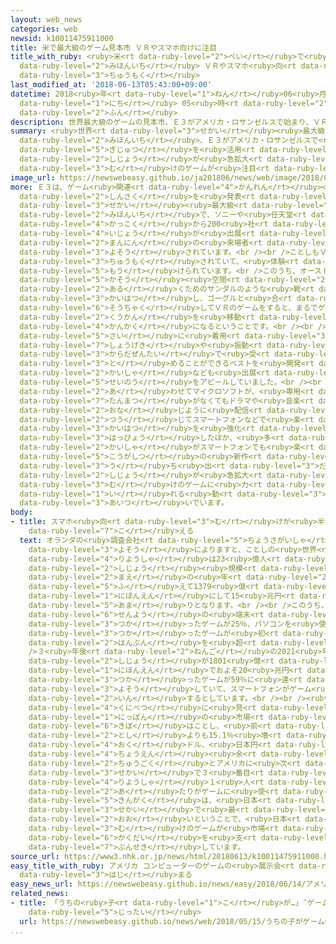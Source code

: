 ```yaml
---
layout: web_news
categories: web
newsid: k10011475911000
title: 米で最大級のゲーム見本市 ＶＲやスマホ向けに注目
title_with_ruby: <ruby>米<rt data-ruby-level="2">べい</rt></ruby>で<ruby>最大級<rt data-ruby-level="4">さいだいきゅう</rt></ruby>のゲーム<ruby>見本市<rt
  data-ruby-level="2">みほんいち</rt></ruby> ＶＲやスマホ<ruby>向<rt data-ruby-level="3">む</rt></ruby>けに<ruby>注目<rt
  data-ruby-level="3">ちゅうもく</rt></ruby>
last_modified_at: '2018-06-13T05:43:00+09:00'
datetime: 2018<ruby>年<rt data-ruby-level="1">ねん</rt></ruby>06<ruby>月<rt data-ruby-level="1">がつ</rt></ruby>13<ruby>日<rt
  data-ruby-level="1">にち</rt></ruby> 05<ruby>時<rt data-ruby-level="2">じ</rt></ruby>43<ruby>分<rt
  data-ruby-level="2">ふん</rt></ruby>
description: 世界最大級のゲームの見本市、Ｅ３がアメリカ・ロサンゼルスで始まり、ＶＲ＝バーチャルリアリティーの技術を活用したゲームや、市場が急拡大しているスマートフォン向けのゲームが注目されています。
summary: <ruby>世界<rt data-ruby-level="3">せかい</rt></ruby><ruby>最大級<rt data-ruby-level="4">さいだいきゅう</rt></ruby>のゲームの<ruby>見本市<rt
  data-ruby-level="2">みほんいち</rt></ruby>、Ｅ３がアメリカ・ロサンゼルスで<ruby>始<rt data-ruby-level="3">はじ</rt></ruby>まり、ＶＲ＝バーチャルリアリティーの<ruby>技術<rt
  data-ruby-level="5">ぎじゅつ</rt></ruby>を<ruby>活用<rt data-ruby-level="2">かつよう</rt></ruby>したゲームや、<ruby>市場<rt
  data-ruby-level="2">しじょう</rt></ruby>が<ruby>急拡大<rt data-ruby-level="6">きゅうかくだい</rt></ruby>しているスマートフォン<ruby>向<rt
  data-ruby-level="3">む</rt></ruby>けのゲームが<ruby>注目<rt data-ruby-level="3">ちゅうもく</rt></ruby>されています。
image_url: https://newswebeasy.github.io/ja201806/news/web/image/2018/06/13/K10011475911_1806130618_1806130631_01_02.jpg
more: Ｅ３は、ゲーム<ruby>関連<rt data-ruby-level="4">かんれん</rt></ruby><ruby>企業<rt data-ruby-level="7">きぎょう</rt></ruby>が<ruby>新作<rt
  data-ruby-level="2">しんさく</rt></ruby>を<ruby>発表<rt data-ruby-level="3">はっぴょう</rt></ruby>する<ruby>世界<rt
  data-ruby-level="3">せかい</rt></ruby><ruby>最大級<rt data-ruby-level="4">さいだいきゅう</rt></ruby>の<ruby>見本市<rt
  data-ruby-level="2">みほんいち</rt></ruby>で、ソニーや<ruby>任天堂<rt data-ruby-level="5">にんてんどう</rt></ruby>、フェイスブックなど<ruby>各国<rt
  data-ruby-level="4">かっこく</rt></ruby>から200<ruby>社<rt data-ruby-level="2">しゃ</rt></ruby><ruby>以上<rt
  data-ruby-level="4">いじょう</rt></ruby>が<ruby>出展<rt data-ruby-level="6">しゅってん</rt></ruby>し、およそ７<ruby>万人<rt
  data-ruby-level="2">まんにん</rt></ruby>の<ruby>来場者<rt data-ruby-level="3">らいじょうしゃ</rt></ruby>が<ruby>予想<rt
  data-ruby-level="3">よそう</rt></ruby>されています。<br /><br />ことしもＶＲ<ruby>関連<rt data-ruby-level="4">かんれん</rt></ruby>のゲームが<ruby>注目<rt
  data-ruby-level="3">ちゅうもく</rt></ruby>されていて、<ruby>体験<rt data-ruby-level="4">たいけん</rt></ruby>できるコーナーも<ruby>設<rt
  data-ruby-level="5">もう</rt></ruby>けられています。<br />このうち、オーストリアの<ruby>会社<rt data-ruby-level="2">かいしゃ</rt></ruby>は、<ruby>仮想<rt
  data-ruby-level="5">かそう</rt></ruby><ruby>空間<rt data-ruby-level="2">くうかん</rt></ruby>を<ruby>歩<rt
  data-ruby-level="2">ある</rt></ruby>くためのサンダルのような<ruby>靴<rt data-ruby-level="7">くつ</rt></ruby>を<ruby>開発<rt
  data-ruby-level="3">かいはつ</rt></ruby>し、ゴーグルと<ruby>合<rt data-ruby-level="2">あ</rt></ruby>わせて<ruby>装着<rt
  data-ruby-level="6">そうちゃく</rt></ruby>してＶＲのゲームをすると、まるでゲームの<ruby>中<rt data-ruby-level="1">なか</rt></ruby>の<ruby>空間<rt
  data-ruby-level="2">くうかん</rt></ruby>を<ruby>移動<rt data-ruby-level="5">いどう</rt></ruby>しているような<ruby>感覚<rt
  data-ruby-level="4">かんかく</rt></ruby>になるということです。<br /><br />また、ＶＲなどのゲームをする<ruby>際<rt
  data-ruby-level="5">さい</rt></ruby>に<ruby>着用<rt data-ruby-level="3">ちゃくよう</rt></ruby>すると、<ruby>衝撃<rt
  data-ruby-level="7">しょうげき</rt></ruby>や<ruby>振動<rt data-ruby-level="7">しんどう</rt></ruby>などを<ruby>体全体<rt
  data-ruby-level="3">からだぜんたい</rt></ruby>で<ruby>受<rt data-ruby-level="3">う</rt></ruby>け<ruby>止<rt
  data-ruby-level="3">と</rt></ruby>めることができるベストを<ruby>開発<rt data-ruby-level="3">かいはつ</rt></ruby>したイスラエルの<ruby>会社<rt
  data-ruby-level="2">かいしゃ</rt></ruby>なども<ruby>出展<rt data-ruby-level="6">しゅってん</rt></ruby>して、<ruby>性能<rt
  data-ruby-level="5">せいのう</rt></ruby>をアピールしていました。<br /><br /><ruby>一方<rt data-ruby-level="2">いっぽう</rt></ruby>、Ｅ３に<ruby>合<rt
  data-ruby-level="2">あ</rt></ruby>わせてマイクロソフトが、<ruby>専用<rt data-ruby-level="6">せんよう</rt></ruby>の<ruby>端末<rt
  data-ruby-level="7">たんまつ</rt></ruby>がなくてもドラマや<ruby>音楽<rt data-ruby-level="2">おんがく</rt></ruby>と<ruby>同<rt
  data-ruby-level="2">おな</rt></ruby>じように<ruby>配信<rt data-ruby-level="4">はいしん</rt></ruby>を<ruby>通<rt
  data-ruby-level="2">つう</rt></ruby>じてスマートフォンなどで<ruby>楽<rt data-ruby-level="2">たの</rt></ruby>しめるゲームの<ruby>開発<rt
  data-ruby-level="3">かいはつ</rt></ruby>を<ruby>強化<rt data-ruby-level="3">きょうか</rt></ruby>すると<ruby>発表<rt
  data-ruby-level="3">はっぴょう</rt></ruby>したほか、<ruby>多<rt data-ruby-level="2">おお</rt></ruby>くの<ruby>会社<rt
  data-ruby-level="2">かいしゃ</rt></ruby>がスマートフォンでも<ruby>楽<rt data-ruby-level="2">たの</rt></ruby>しめる<ruby>高画質<rt
  data-ruby-level="5">こうがしつ</rt></ruby>の<ruby>新作<rt data-ruby-level="2">しんさく</rt></ruby>を<ruby>打<rt
  data-ruby-level="3">う</rt></ruby>ち<ruby>出<rt data-ruby-level="3">だ</rt></ruby>すなど、<ruby>市場<rt
  data-ruby-level="2">しじょう</rt></ruby>が<ruby>急拡大<rt data-ruby-level="6">きゅうかくだい</rt></ruby>しているスマートフォン<ruby>向<rt
  data-ruby-level="3">む</rt></ruby>けのゲームに<ruby>力<rt data-ruby-level="1">ちから</rt></ruby>を<ruby>入<rt
  data-ruby-level="1">い</rt></ruby>れる<ruby>動<rt data-ruby-level="3">うご</rt></ruby>きが<ruby>相次<rt
  data-ruby-level="3">あいつ</rt></ruby>いでいます。
body:
- title: スマホ<ruby>向<rt data-ruby-level="3">む</rt></ruby>けが<ruby>半分<rt data-ruby-level="2">はんぶん</rt></ruby><ruby>超<rt
    data-ruby-level="7">こ</rt></ruby>える
  text: オランダの<ruby>調査会社<rt data-ruby-level="5">ちょうさがいしゃ</rt></ruby>「ニューズー」の<ruby>予想<rt
    data-ruby-level="3">よそう</rt></ruby>によりますと、ことしの<ruby>世界<rt data-ruby-level="3">せかい</rt></ruby>のゲームの<ruby>利用者<rt
    data-ruby-level="4">りようしゃ</rt></ruby>は23<ruby>億人<rt data-ruby-level="4">おくにん</rt></ruby>で、<ruby>市場<rt
    data-ruby-level="2">しじょう</rt></ruby><ruby>規模<rt data-ruby-level="6">きぼ</rt></ruby>は<ruby>前<rt
    data-ruby-level="2">まえ</rt></ruby>の<ruby>年<rt data-ruby-level="2">とし</rt></ruby>より13.3％<ruby>増<rt
    data-ruby-level="5">ふ</rt></ruby>えて1379<ruby>億<rt data-ruby-level="4">おく</rt></ruby>ドル、<ruby>日本円<rt
    data-ruby-level="1">にほんえん</rt></ruby>にして15<ruby>兆円<rt data-ruby-level="4">ちょうえん</rt></ruby><ruby>余<rt
    data-ruby-level="5">あま</rt></ruby>りとなります。<br /><br />このうち、スマートフォンを<ruby>使<rt data-ruby-level="3">つか</rt></ruby>ったゲームが51％、<ruby>専用<rt
    data-ruby-level="6">せんよう</rt></ruby>の<ruby>端末<rt data-ruby-level="7">たんまつ</rt></ruby>を<ruby>使<rt
    data-ruby-level="3">つか</rt></ruby>ったゲームが25％、パソコンを<ruby>使<rt data-ruby-level="3">つか</rt></ruby>ったゲームが24％となり、スマートフォンを<ruby>使<rt
    data-ruby-level="3">つか</rt></ruby>ったゲームが<ruby>初<rt data-ruby-level="4">はじ</rt></ruby>めて<ruby>半分<rt
    data-ruby-level="2">はんぶん</rt></ruby>を<ruby>超<rt data-ruby-level="7">こ</rt></ruby>えるということです。<br
    />３<ruby>年後<rt data-ruby-level="2">ねんご</rt></ruby>の2021<ruby>年<rt data-ruby-level="1">ねん</rt></ruby>には、ゲーム<ruby>市場<rt
    data-ruby-level="2">しじょう</rt></ruby>が1801<ruby>億<rt data-ruby-level="4">おく</rt></ruby>ドル、<ruby>日本円<rt
    data-ruby-level="1">にほんえん</rt></ruby>でおよそ20<ruby>兆円<rt data-ruby-level="4">ちょうえん</rt></ruby>となり、スマートフォンを<ruby>使<rt
    data-ruby-level="3">つか</rt></ruby>ったゲームが59％に<ruby>達<rt data-ruby-level="4">たっ</rt></ruby>すると<ruby>予想<rt
    data-ruby-level="3">よそう</rt></ruby>していて、スマートフォンがゲーム<ruby>市場<rt data-ruby-level="2">しじょう</rt></ruby>をけん<ruby>引<rt
    data-ruby-level="2">いん</rt></ruby>するとしています。<br /><br /><ruby>一方<rt data-ruby-level="2">いっぽう</rt></ruby>、<ruby>国別<rt
    data-ruby-level="4">くにべつ</rt></ruby>に<ruby>見<rt data-ruby-level="1">み</rt></ruby>ると、<ruby>日本<rt
    data-ruby-level="1">にっぽん</rt></ruby>の<ruby>市場<rt data-ruby-level="2">しじょう</rt></ruby><ruby>規模<rt
    data-ruby-level="6">きぼ</rt></ruby>はことし、<ruby>前<rt data-ruby-level="2">まえ</rt></ruby>の<ruby>年<rt
    data-ruby-level="2">とし</rt></ruby>よりも15.1％<ruby>増<rt data-ruby-level="5">ふ</rt></ruby>えて192<ruby>億<rt
    data-ruby-level="4">おく</rt></ruby>ドル、<ruby>日本円<rt data-ruby-level="1">にほんえん</rt></ruby>にして２<ruby>兆円<rt
    data-ruby-level="4">ちょうえん</rt></ruby><ruby>余<rt data-ruby-level="5">あま</rt></ruby>りとなり、<ruby>中国<rt
    data-ruby-level="2">ちゅうごく</rt></ruby>とアメリカに<ruby>次<rt data-ruby-level="3">つ</rt></ruby>いで<ruby>世界<rt
    data-ruby-level="3">せかい</rt></ruby>で３<ruby>番目<rt data-ruby-level="2">ばんめ</rt></ruby>ですが、<ruby>利用者<rt
    data-ruby-level="4">りようしゃ</rt></ruby>１<ruby>人<rt data-ruby-level="1">にん</rt></ruby><ruby>当<rt
    data-ruby-level="2">あ</rt></ruby>たりがゲームに<ruby>使<rt data-ruby-level="3">つか</rt></ruby>う<ruby>金額<rt
    data-ruby-level="5">きんがく</rt></ruby>は、<ruby>日本<rt data-ruby-level="1">にっぽん</rt></ruby>が<ruby>世界<rt
    data-ruby-level="3">せかい</rt></ruby>で<ruby>最<rt data-ruby-level="4">もっと</rt></ruby>も<ruby>多<rt
    data-ruby-level="2">おお</rt></ruby>いということで、<ruby>日本<rt data-ruby-level="1">にっぽん</rt></ruby>でもスマートフォン<ruby>向<rt
    data-ruby-level="3">む</rt></ruby>けのゲームが<ruby>市場<rt data-ruby-level="2">しじょう</rt></ruby>の<ruby>拡大<rt
    data-ruby-level="6">かくだい</rt></ruby>を<ruby>支<rt data-ruby-level="5">ささ</rt></ruby>えると<ruby>分析<rt
    data-ruby-level="7">ぶんせき</rt></ruby>しています。
source_url: https://www3.nhk.or.jp/news/html/20180613/k10011475911000.html
easy_title_with_ruby: アメリカ コンピューターのゲームの<ruby>展示会<rt data-ruby-level="6">てんじかい</rt></ruby>が<ruby>始<rt
  data-ruby-level="3">はじ</rt></ruby>まる
easy_news_url: https://newswebeasy.github.io/news/easy/2018/06/14/アメリカ-コンピューターのゲームの展示会が始まる
related_news:
- title: 「うちの<ruby>子<rt data-ruby-level="1">こ</rt></ruby>が…」″ゲーム<ruby>依存<rt data-ruby-level="7">いぞん</rt></ruby>″の<ruby>実態<rt
    data-ruby-level="5">じったい</rt></ruby>
  url: https://newswebeasy.github.io/news/web/2018/05/15/うちの子がゲーム依存の実態
...
```


